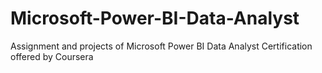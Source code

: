 # Microsoft-Power-BI-Data-Analyst
Assignment and projects of Microsoft Power BI Data Analyst Certification offered by Coursera
